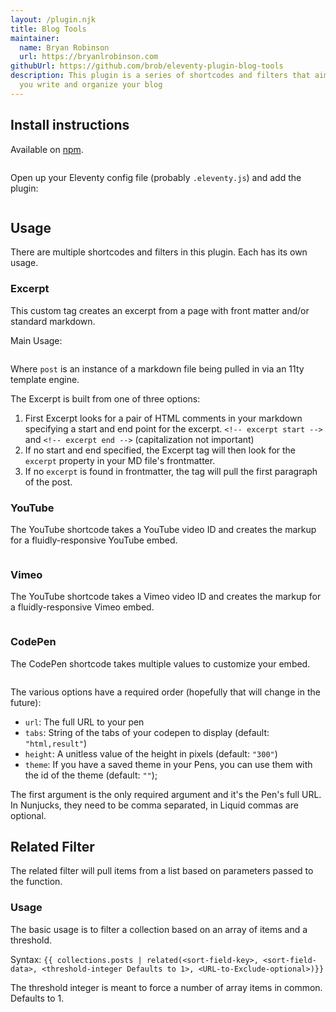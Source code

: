 ```yaml
---
layout: /plugin.njk
title: Blog Tools
maintainer:
  name: Bryan Robinson
  url: https://bryanlrobinson.com
githubUrl: https://github.com/brob/eleventy-plugin-blog-tools
description: This plugin is a series of shortcodes and filters that aim to help
  you write and organize your blog
---
```

## Install instructions

Available on [npm](https://www.npmjs.com/package/eleventy-plugin-blog-tools).

```

```

Open up your Eleventy config file (probably `.eleventy.js`) and add the plugin:

```

```

## Usage

There are multiple shortcodes and filters in this plugin. Each has its own usage.

### Excerpt

This custom tag creates an excerpt from a page with front matter and/or standard markdown. 

Main Usage:

```html

```

Where `post` is an instance of a markdown file being pulled in via an 11ty template engine.

The Excerpt is built from one of three options:

1. First Excerpt looks for a pair of HTML comments in your markdown specifying a start and end point for the excerpt. `<!-- excerpt start -->` and `<!-- excerpt end -->` (capitalization not important)
2. If no start and end specified, the Excerpt tag will then look for the `excerpt` property in your MD file's frontmatter.
3. If no `excerpt` is found in frontmatter, the tag will pull the first paragraph of the post.

### YouTube

The YouTube shortcode takes a YouTube video ID and creates the markup for a fluidly-responsive YouTube embed.

```

```

### Vimeo

The YouTube shortcode takes a Vimeo video ID and creates the markup for a fluidly-responsive Vimeo embed.

```

```

### CodePen

The CodePen shortcode takes multiple values to customize your embed.

```

```

The various options have a required order (hopefully that will change in the future): 

* `url`: The full URL to your pen 
* `tabs`: String of the tabs of your codepen to display (default: `"html,result"`)
* `height`: A unitless value of the height in pixels (default: `"300"`)
* `theme`: If you have a saved theme in your Pens, you can use them with the id of the theme (default: `""`);

The first argument is the only required argument and it's the Pen's full URL. In Nunjucks, they need to be comma separated, in Liquid commas are optional.

## Related Filter

The related filter will pull items from a list based on parameters passed to the function.

### Usage

The basic usage is to filter a collection based on an array of items and a threshold.

Syntax: `{{ collections.posts | related(<sort-field-key>, <sort-field-data>, <threshold-integer Defaults to 1>, <URL-to-Exclude-optional>)}}`

The threshold integer is meant to force a number of array items in common. Defaults to 1.

```

```